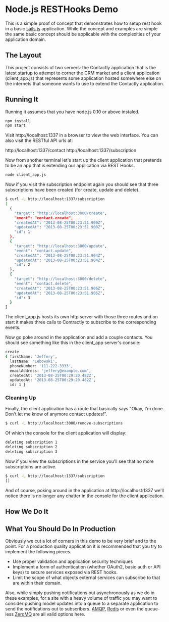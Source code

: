 # Node.js RESTHooks Demo
This is a simple proof of concept that demonstrates how to setup rest
hook in a basic <a href="http://sailsjs.org/">sails.js</a> application. While the concept and examples
are simple the same basic concept should be applicable with the
complexities of your application domain. 

## The Layout
This project consists of two servers: the Contactly application that is
the latest startup to attempt to corner the CRM market and a client
application (client_app.js) that represents some application hosted
somewhere else on the internets that someone wants to use to extend the
Contactly application. 
 
## Running It
Running it assumes that you have node.js 0.10 or above instaled. 


```bash
npm install
npm start

```

Visit http://localhost:1337 in a browser to view the web interface. You
can also visit the RESTful API urls at:

http://localhost:1337/contact
http://localhost:1337/subscription

Now from another terminal let's start up the client application that
pretends to be an app that is extending our application via REST Hooks. 

```bash
node client_app.js

```

Now if you visit the subscription endpoint again you should see that
three subscriptions have been created (for create, update and delete). 

```bash
$ curl -L http://localhost:1337/subscription                                                                                                          [17:23:52]
[
  {
    "target": "http://localhost:3000/create",
    "event": "contact.create",
    "createdAt": "2013-08-25T00:23:51.900Z",
    "updatedAt": "2013-08-25T00:23:51.900Z",
    "id": 1
  },
  {
    "target": "http://localhost:3000/update",
    "event": "contact.update",
    "createdAt": "2013-08-25T00:23:51.904Z",
    "updatedAt": "2013-08-25T00:23:51.904Z",
    "id": 2
  },
  {
    "target": "http://localhost:3000/delete",
    "event": "contact.delete",
    "createdAt": "2013-08-25T00:23:51.906Z",
    "updatedAt": "2013-08-25T00:23:51.906Z",
    "id": 3
  }
]
```

The client_app.js hosts its own http server with those three routes and
on start it makes three calls to Contractly to subscribe to the
corresponding events. 

Now go poke around in the application and add a couple contacts. You
should see something like this in the client_app server's console: 

```bash
create                                                                                                                                              [17:23:54]
{ firstName: 'Jeffery',
  lastName: 'Lebowski',
  phoneNumber: '111-222-3333',
  emailAddress: 'jeffery@example.com',
  createdAt: '2013-08-25T00:29:20.482Z',
  updatedAt: '2013-08-25T00:29:20.482Z',
  id: 1 }

```

### Cleaning Up
Finally, the client application has a route that basically says "Okay,
I'm done. Don't let me know of anymore contact updates!". 

```bash
$ curl -L http://localhost:3000/remove-subscriptions                                                                                                  [17:31:30]
```

Of which the console for the client application will display: 

```bash
deleting subscription 1
deleting subscription 2
deleting subscription 3
```

Now if you view the subscriptions in the service you'll see that no more
subscriptions are active. 

```bash
$ curl -L http://localhost:1337/subscription                                                                                                          [17:31:49]
[]

```

And of course, poking around in the application at http://localhost:1337
we'll notice there is no longer any chatter in the console for the
client application. 


## How We Do It

## What You Should Do In Production
Obviously we cut a lot of corners in this demo to be very brief and to
the point. For a production quality application it is recommended that
you try to implement the following pieces.

- Use proper validation and application security techniques
- Implement a form of authentication (whether OAuth2, basic auth or API
keys) to secure services exposed via REST hooks.
- Limit the scope of what objects external services can subscribe to
that are within their domain. 

Also, while simply pushing notifications out asynchronously as we do in
these examples, for a site with a heavy volume of traffic you may want
to consider pushing model updates into a queue to a separate application
to send the notifications out to subscribers. <a href="https://github.com/postwait/node-amqp">AMQP</a>, <a
href="https://github.com/pietern/hiredis-node">Redis</a> or even the
queue-less <a href="https://github.com/JustinTulloss/zeromq.node">ZeroMQ</a> are all valid options here. 
